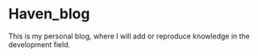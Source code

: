# Haven_blog
This is my personal blog, where I will add or reproduce knowledge in the development field.
